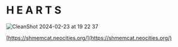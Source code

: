 # H E A R T S

![CleanShot 2024-02-23 at 19 22 37](https://github.com/shmemcat/hearts/assets/14319144/cca909dc-1068-4f1a-ad17-b64400b8ff52)

[https://shmemcat.neocities.org/](https://shmemcat.neocities.org/)
